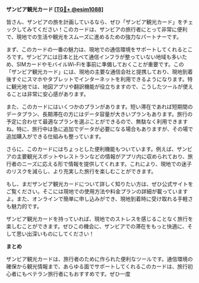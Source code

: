 **ザンビア観光カード [[TG💪+ @esim1088](https://t.me/s/esim1088)]**

皆さん、ザンビアの旅を計画しているなら、ぜひ「ザンビア観光カード」をチェックしてみてください！このカードは、ザンビアの旅行者にとって非常に便利で、現地での生活や観光をスムーズに進めるための強力なパートナーです。

まず、このカードの一番の魅力は、現地での通信環境をサポートしてくれるところです。ザンビアには日本と比べて通信インフラが整っていない地域も多いため、SIMカードやモバイルWi-Fiを事前に準備しておくことが重要です。この「ザンビア観光カード」には、現地の主要な通信会社と提携しており、現地到着後すぐにスマホやタブレットでインターネットを利用できるようになります。特に観光地では、地図アプリや翻訳機能が役立ちますので、こうしたツールが使えることは非常に安心感があります。

また、このカードにはいくつかのプランがあります。短い滞在であれば短期間のデータプラン、長期滞在の方にはデータ容量が大きいプランもあります。旅行の予定に合わせて最適なプランを選ぶことができるので、無駄なく利用できますね。特に、旅行中は急に追加でデータが必要になる場合もありますが、その場で追加購入ができる仕組みも整っています。

さらに、このカードにはちょっとした便利機能もついています。例えば、ザンビアの主要観光スポットやレストランなどの情報がアプリ内に収められており、旅行者のニーズに応える形で情報を提供してくれます。これにより、現地での迷子のリスクを減らし、より充実した旅行を楽しむことができます。

もし、まだザンビア観光カードについて詳しく知りたい方は、ぜひ公式サイトをご覧ください。そこには現地での使用方法や料金プランの詳細が載っていますよ。また、オンラインで簡単に申し込みができ、現地到着時に受け取れる手軽さも魅力的です。

ザンビア観光カードを持っていれば、現地でのストレスを感じることなく旅行を楽しむことができます。ぜひこの機会に、ザンビアでの滞在をもっと快適に、そして思い出深いものにしてください！

**まとめ**

ザンビア観光カードは、旅行者のために作られた便利なツールです。通信環境の確保から観光情報まで、あらゆる面でサポートしてくれるこのカードは、旅行初心者にもベテラン旅行者にもおすすめです。ぜひ一度